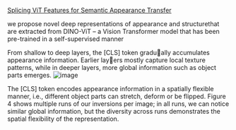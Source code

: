 [Splicing ViT Features for Semantic Appearance Transfer](https://arxiv.org/pdf/2201.00424.pdf)



 we propose novel deep representations of appearance and structurethat are extracted from DINO-ViT – a Vision Transformer model that has been pre-trained in a self-supervised manner


From shallow to deep layers, the [CLS] token gradually accumulates appearance information. Earlier layers mostly capture local texture patterns, while in deeper
layers, more global information such as object parts
emerges.
![image](https://user-images.githubusercontent.com/93501772/179619295-e2ec516b-bd9e-4ac5-85d1-e0ca0a8035da.png)



The [CLS] token encodes appearance information in a
spatially flexible manner, i.e., different object parts can stretch, deform or be flipped. Figure 4 shows multiple
runs of our inversions per image; in all runs, we can notice similar global information, but the diversity across
runs demonstrates the spatial flexibility of the representation.
